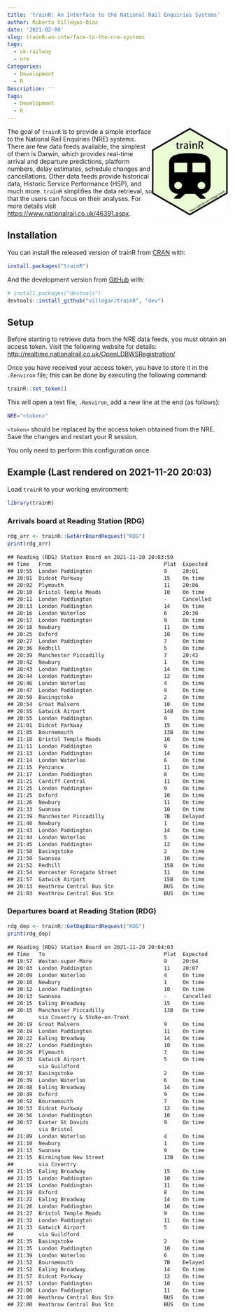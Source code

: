 ```yaml
---
title: 'trainR: An Interface to the National Rail Enquiries Systems'
author: Roberto Villegas-Diaz
date: '2021-02-08'
slug: trainR-an-interface-to-the-nre-systems
tags:
  - uk-railway
  - nre
Categories:
  - Development
  - R
Description: ''
Tags:
  - Development
  - R
---
```


<img src="https://raw.githubusercontent.com/villegar/trainR/main/inst/images/logo.png" alt="logo" align="right" height=200px/>

The goal of `trainR` is to provide a simple interface to the 
National Rail Enquiries (NRE) systems. There are few data feeds 
available, the simplest of them is Darwin, which provides real-time 
arrival and departure predictions, platform numbers, delay estimates, 
schedule changes and cancellations. Other data feeds provide historical 
data, Historic Service Performance (HSP), and much more. `trainR` 
simplifies the data retrieval, so that the users can focus on their 
analyses. For more details visit 
https://www.nationalrail.co.uk/46391.aspx.

## Installation

You can install the released version of trainR from [CRAN](https://CRAN.R-project.org) with:

``` r
install.packages("trainR")
```

And the development version from [GitHub](https://github.com/) with:

``` r
# install.packages("devtools")
devtools::install_github("villegar/trainR", "dev")
```

## Setup
Before starting to retrieve data from the NRE data feeds, you must obtain an access token. 
Visit the following website for details: http://realtime.nationalrail.co.uk/OpenLDBWSRegistration/

Once you have received your access token, you have to store it in the `.Renviron` file; this can be 
done by executing the following command:


```r
trainR::set_token()
```

This will open a text file, `.Renviron`, add a new line at the end (as follows):

```bash
NRE="<token>"
```

`<token>` should be replaced by the access token obtained from the NRE. Save the changes and restart 
your R session.

You only need to perform this configuration once.

## Example (Last rendered on 2021-11-20 20:03)

Load `trainR` to your working environment:

```r
library(trainR)
```

### Arrivals board at Reading Station (RDG)


```r
rdg_arr <- trainR::GetArrBoardRequest("RDG")
print(rdg_arr)
```

```
## Reading (RDG) Station Board on 2021-11-20 20:03:59
## Time   From                                    Plat  Expected
## 19:55  London Paddington                       9     20:01
## 20:01  Didcot Parkway                          15    On time
## 20:02  Plymouth                                11    20:06
## 20:10  Bristol Temple Meads                    10    On time
## 20:11  London Paddington                       -     Cancelled
## 20:13  London Paddington                       14    On time
## 20:16  London Waterloo                         6     20:30
## 20:17  London Paddington                       9     On time
## 20:18  Newbury                                 11    On time
## 20:25  Oxford                                  10    On time
## 20:27  London Paddington                       7     On time
## 20:36  Redhill                                 5     On time
## 20:39  Manchester Piccadilly                   7     20:42
## 20:42  Newbury                                 1     On time
## 20:43  London Paddington                       14    On time
## 20:44  London Paddington                       12    On time
## 20:46  London Waterloo                         4     On time
## 20:47  London Paddington                       9     On time
## 20:50  Basingstoke                             2     On time
## 20:54  Great Malvern                           10    On time
## 20:55  Gatwick Airport                         14B   On time
## 20:55  London Paddington                       9     On time
## 21:01  Didcot Parkway                          15    On time
## 21:05  Bournemouth                             13B   On time
## 21:10  Bristol Temple Meads                    10    On time
## 21:11  London Paddington                       9     On time
## 21:13  London Paddington                       14    On time
## 21:14  London Waterloo                         6     On time
## 21:15  Penzance                                11    On time
## 21:17  London Paddington                       8     On time
## 21:21  Cardiff Central                         11    On time
## 21:25  London Paddington                       9     On time
## 21:25  Oxford                                  10    On time
## 21:26  Newbury                                 11    On time
## 21:33  Swansea                                 10    On time
## 21:39  Manchester Piccadilly                   7B    Delayed
## 21:40  Newbury                                 1     On time
## 21:43  London Paddington                       14    On time
## 21:44  London Waterloo                         5     On time
## 21:45  London Paddington                       12    On time
## 21:50  Basingstoke                             2     On time
## 21:50  Swansea                                 10    On time
## 21:52  Redhill                                 15B   On time
## 21:54  Worcester Foregate Street               11    On time
## 21:57  Gatwick Airport                         15B   On time
## 20:13  Heathrow Central Bus Stn                BUS   On time
## 21:03  Heathrow Central Bus Stn                BUS   On time
```

### Departures board at Reading Station (RDG)


```r
rdg_dep <- trainR::GetDepBoardRequest("RDG")
print(rdg_dep)
```

```
## Reading (RDG) Station Board on 2021-11-20 20:04:03
## Time   To                                      Plat  Expected
## 19:57  Weston-super-Mare                       9     20:04
## 20:03  London Paddington                       11    20:07
## 20:09  London Waterloo                         4     On time
## 20:10  Newbury                                 1     On time
## 20:12  London Paddington                       10    On time
## 20:13  Swansea                                 -     Cancelled
## 20:15  Ealing Broadway                         15    On time
## 20:15  Manchester Piccadilly                   13B   On time
##        via Coventry & Stoke-on-Trent           
## 20:19  Great Malvern                           9     On time
## 20:19  London Paddington                       11    On time
## 20:22  Ealing Broadway                         14    On time
## 20:27  London Paddington                       10    On time
## 20:29  Plymouth                                7     On time
## 20:33  Gatwick Airport                         5     On time
##        via Guildford                           
## 20:37  Basingstoke                             2     On time
## 20:39  London Waterloo                         6     On time
## 20:48  Ealing Broadway                         14    On time
## 20:49  Oxford                                  9     On time
## 20:52  Bournemouth                             7     On time
## 20:53  Didcot Parkway                          12    On time
## 20:56  London Paddington                       10    On time
## 20:57  Exeter St Davids                        9     On time
##        via Bristol                             
## 21:09  London Waterloo                         4     On time
## 21:10  Newbury                                 1     On time
## 21:13  Swansea                                 9     On time
## 21:15  Birmingham New Street                   13B   On time
##        via Coventry                            
## 21:15  Ealing Broadway                         15    On time
## 21:15  London Paddington                       10    On time
## 21:19  London Paddington                       11    On time
## 21:19  Oxford                                  8     On time
## 21:22  Ealing Broadway                         14    On time
## 21:26  London Paddington                       10    On time
## 21:27  Bristol Temple Meads                    9     On time
## 21:32  London Paddington                       11    On time
## 21:33  Gatwick Airport                         5     On time
##        via Guildford                           
## 21:35  Basingstoke                             2     On time
## 21:35  London Paddington                       10    On time
## 21:39  London Waterloo                         6     On time
## 21:52  Bournemouth                             7B    Delayed
## 21:52  Ealing Broadway                         14    On time
## 21:57  Didcot Parkway                          12    On time
## 21:57  London Paddington                       10    On time
## 22:00  London Paddington                       11    On time
## 21:00  Heathrow Central Bus Stn                BUS   On time
## 22:00  Heathrow Central Bus Stn                BUS   On time
```
